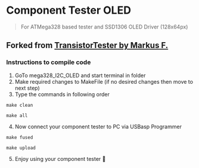 # Component Tester OLED 
> For ATMega328 based tester and SSD1306 OLED Driver (128x64px)

Forked from [TransistorTester by Markus F.](https://github.com/svn2github/transistortester)
---

### Instructions to compile code
1. GoTo mega328_I2C_OLED and start terminal in folder
2. Make required changes to MakeFile (if no desired changes then move to next step)
3. Type the commands in following order
```
make clean
```
```
make all
```
4. Now connect your component tester to PC via USBasp Programmer
```
make fused
```

```
make upload
```
5. Enjoy using your component tester 🥳